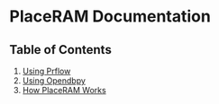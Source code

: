 # PlaceRAM Documentation

## Table of Contents
<!-- Note: Yes, ordered lists mandate all of them to be 1. in markdown. -->
1. [Using Prflow](./md/Using%20Prflow.md)
1. [Using Opendbpy](./md/Using%20Opendbpy.md)
1. [How PlaceRAM Works](./md/How%20PlaceRAM%20Works.md)